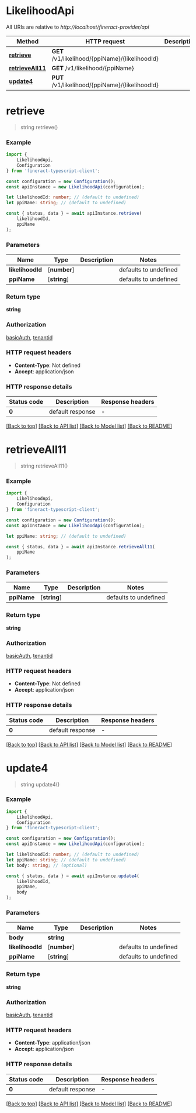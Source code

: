 # LikelihoodApi

All URIs are relative to *http://localhost/fineract-provider/api*

|Method | HTTP request | Description|
|------------- | ------------- | -------------|
|[**retrieve**](#retrieve) | **GET** /v1/likelihood/{ppiName}/{likelihoodId} | |
|[**retrieveAll11**](#retrieveall11) | **GET** /v1/likelihood/{ppiName} | |
|[**update4**](#update4) | **PUT** /v1/likelihood/{ppiName}/{likelihoodId} | |

# **retrieve**
> string retrieve()


### Example

```typescript
import {
    LikelihoodApi,
    Configuration
} from 'fineract-typescript-client';

const configuration = new Configuration();
const apiInstance = new LikelihoodApi(configuration);

let likelihoodId: number; // (default to undefined)
let ppiName: string; // (default to undefined)

const { status, data } = await apiInstance.retrieve(
    likelihoodId,
    ppiName
);
```

### Parameters

|Name | Type | Description  | Notes|
|------------- | ------------- | ------------- | -------------|
| **likelihoodId** | [**number**] |  | defaults to undefined|
| **ppiName** | [**string**] |  | defaults to undefined|


### Return type

**string**

### Authorization

[basicAuth](../README.md#basicAuth), [tenantid](../README.md#tenantid)

### HTTP request headers

 - **Content-Type**: Not defined
 - **Accept**: application/json


### HTTP response details
| Status code | Description | Response headers |
|-------------|-------------|------------------|
|**0** | default response |  -  |

[[Back to top]](#) [[Back to API list]](../README.md#documentation-for-api-endpoints) [[Back to Model list]](../README.md#documentation-for-models) [[Back to README]](../README.md)

# **retrieveAll11**
> string retrieveAll11()


### Example

```typescript
import {
    LikelihoodApi,
    Configuration
} from 'fineract-typescript-client';

const configuration = new Configuration();
const apiInstance = new LikelihoodApi(configuration);

let ppiName: string; // (default to undefined)

const { status, data } = await apiInstance.retrieveAll11(
    ppiName
);
```

### Parameters

|Name | Type | Description  | Notes|
|------------- | ------------- | ------------- | -------------|
| **ppiName** | [**string**] |  | defaults to undefined|


### Return type

**string**

### Authorization

[basicAuth](../README.md#basicAuth), [tenantid](../README.md#tenantid)

### HTTP request headers

 - **Content-Type**: Not defined
 - **Accept**: application/json


### HTTP response details
| Status code | Description | Response headers |
|-------------|-------------|------------------|
|**0** | default response |  -  |

[[Back to top]](#) [[Back to API list]](../README.md#documentation-for-api-endpoints) [[Back to Model list]](../README.md#documentation-for-models) [[Back to README]](../README.md)

# **update4**
> string update4()


### Example

```typescript
import {
    LikelihoodApi,
    Configuration
} from 'fineract-typescript-client';

const configuration = new Configuration();
const apiInstance = new LikelihoodApi(configuration);

let likelihoodId: number; // (default to undefined)
let ppiName: string; // (default to undefined)
let body: string; // (optional)

const { status, data } = await apiInstance.update4(
    likelihoodId,
    ppiName,
    body
);
```

### Parameters

|Name | Type | Description  | Notes|
|------------- | ------------- | ------------- | -------------|
| **body** | **string**|  | |
| **likelihoodId** | [**number**] |  | defaults to undefined|
| **ppiName** | [**string**] |  | defaults to undefined|


### Return type

**string**

### Authorization

[basicAuth](../README.md#basicAuth), [tenantid](../README.md#tenantid)

### HTTP request headers

 - **Content-Type**: application/json
 - **Accept**: application/json


### HTTP response details
| Status code | Description | Response headers |
|-------------|-------------|------------------|
|**0** | default response |  -  |

[[Back to top]](#) [[Back to API list]](../README.md#documentation-for-api-endpoints) [[Back to Model list]](../README.md#documentation-for-models) [[Back to README]](../README.md)

